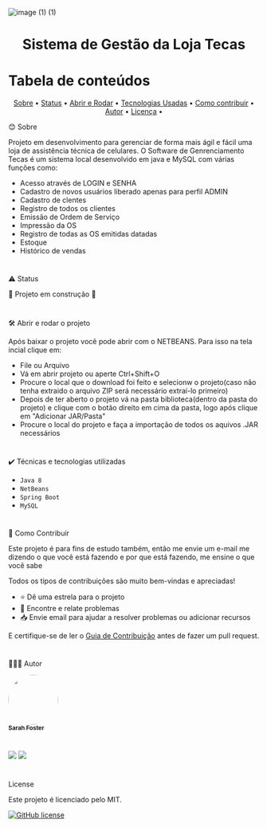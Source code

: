 

![image (1) (1)](https://user-images.githubusercontent.com/102382880/160290398-3c13aa28-7728-49f8-ab6f-67c5933fdc7c.png)

<h1 align="center"> Sistema de Gestão da Loja Tecas</h1>

Tabela de conteúdos
=================
<p align="center">
 <a href="#sobre">Sobre</a> •
 <a href="#status">Status</a> • 
 <a href="#como">Abrir e Rodar</a> • 
 <a href="#tec">Tecnologias Usadas</a> • 
 <a href="#cont">Como contribuir</a> • 
 <a href="#autor">Autor</a> • 
 <a href="#licenc-a">Licença</a> • 
</p>

<div id=sobre>
  
 😊 Sobre

Projeto em desenvolvimento para gerenciar de forma mais ágil e fácil uma loja de assistência técnica de celulares. O Software de Genrenciamento Tecas é um sistema local desenvolvido em java e MySQL com várias funções como:

+ Acesso através de LOGIN e SENHA
+ Cadastro de novos usuários liberado apenas para perfil ADMIN
+ Cadastro de clentes 
+ Registro de todos os clientes
+ Emissão de Ordem de Serviço
+ Impressão da OS
+ Registro de todas as OS emitidas datadas
+ Estoque
+ Histórico de vendas  
</div>

<div id=status>
  
  #
⚠️ Status
 
:construction: Projeto em construção :construction:
</div>

<div id=como>
 
 #

🛠️ Abrir e rodar o projeto

Após baixar o projeto você pode abrir com o NETBEANS. Para isso na tela incial clique em:
  + File ou Arquivo
  + Vá em abrir projeto ou aperte Ctrl+Shift+O
  + Procure o local que o download foi feito e selecionw o projeto(caso não tenha extraido o arquivo ZIP será necessário extraí-lo primeiro)
  + Depois de ter aberto o projeto vá na pasta biblioteca(dentro da pasta do projeto) e clique com o botão direito em cima da pasta, logo após clique em "Adicionar JAR/Pasta"
  + Procure o local do projeto e faça a importação de todos os aquivos .JAR necessários
</div>

#

<div id=tec >
  ✔️ Técnicas e tecnologias utilizadas

- ``Java 8``
- ``NetBeans``
- ``Spring Boot``
- ``MySQL``
</div>

#

<div id=cont>
👊 Como Contribuir

Este projeto é para fins de estudo também, então me envie um e-mail me dizendo o que você está fazendo e por que está fazendo, me ensine o que você sabe

Todos os tipos de contribuições são muito bem-vindas e apreciadas!

- ⭐️ Dê uma estrela para o projeto
- 🐛 Encontre e relate problemas
- 📥 Envie email para ajudar a resolver problemas ou adicionar recursos

E certifique-se de ler o [Guia de Contribuição](/CONTRIBUTION.md) antes de fazer um pull request.
</div>

<div id=autor>

#

🧑‍🤝‍🧑 Autor


<a href="https://github.com/sarahfosteer">
   <img style="border-radius: 50%;" src="https://camo.githubusercontent.com/ff2fa144d31852035a9cd4011f4a255adf094e3f22ff39e3fc65c8428d3c321b/68747470733a2f2f6d656469612e646973636f72646170702e6e65742f6174746163686d656e74732f3833303238343131363739323331313832302f3935363937313639353533313439393537302f646f776e6c6f616432303232303330353133313431312e706e673f77696474683d343938266865696768743d343938" width="100px;" alt=""/>
 <br />
<sub><b>Sarah Foster</b></sub></a> <a href="https://github.com/sarahfosteer" title="Sarah Foster"</a>

#

<a href = "mailto:contatosarahfoster@gmail.com"><img src="https://img.shields.io/badge/-Gmail-%23333?style=for-the-badge&logo=gmail&logoColor=white" target="_blank"></a>
<a href="https://www.linkedin.com/in/sarah-foster-81013b22b" target="_blank"><img src="https://img.shields.io/badge/-LinkedIn-%230077B5?style=for-the-badge&logo=linkedin&logoColor=white" target="_blank"></a> 
</div>

#

<div id=licenc-a>
  
License
  
Este projeto é licenciado pelo MIT.

  <a href="https://github.com/sarahfosteer/Loja-Tecas/blob/main/LICENSE"><img alt="GitHub license" src="https://img.shields.io/github/license/sarahfosteer/Loja-Tecas"></a>
</div>
